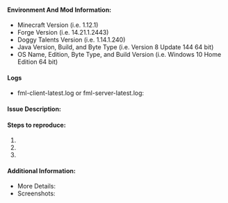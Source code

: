 #### Environment And Mod Information:

* Minecraft Version (i.e. 1.12.1)
* Forge Version (i.e. 14.21.1.2443)
* Doggy Talents Version (i.e. 1.14.1.240)
* Java Version, Build, and Byte Type (i.e. Version 8 Update 144 64 bit)
* OS Name, Edition, Byte Type, and Build Version (i.e. Windows 10 Home Edition 64 bit)

#### Logs
- fml-client-latest.log or fml-server-latest.log: 

#### Issue Description:



#### Steps to reproduce:

1. 
2. 
3. 

#### Additional Information:
- More Details: 
- Screenshots: 
